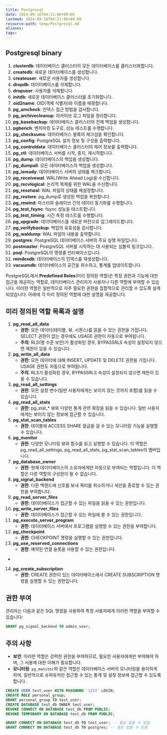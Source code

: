 ```yaml
---
title: Postgresql
date: 2024-09-16T04:11:00+09:00
lastmod: 2024-09-16T04:11:00+09:00
resource-path: temp/Postgresql.md
aliases: 
tags: 
---
```

## Postgresql binary
1. **clusterdb**: 데이터베이스 클러스터의 모든 데이터베이스를 클러스터화합니다.
2. **createdb**: 새로운 데이터베이스를 생성합니다.
3. **createuser**: 새로운 사용자를 생성합니다.
4. **dropdb**: 데이터베이스를 삭제합니다.
5. **dropuser**: 사용자를 삭제합니다.
6. **initdb**: 새로운 데이터베이스 클러스터를 초기화합니다.
7. **oid2name**: OID(객체 식별자)와 이름을 매핑합니다.
8. **pg_amcheck**: 인덱스 접근 방법을 검사합니다.
9. **pg_archivecleanup**: 아카이브 로그 파일을 정리합니다.
10. **pg_basebackup**: 데이터베이스 클러스터의 전체 백업을 생성합니다.
11. **pgbench**: 벤치마킹 도구로, 성능 테스트를 수행합니다.
12. **pg_checksums**: 데이터베이스 블록의 체크섬을 확인합니다.
13. **pg_config**: PostgreSQL 설치 정보 및 구성을 출력합니다.
14. **pg_controldata**: 데이터베이스 클러스터의 제어 정보를 출력합니다.
15. **pg_ctl**: 데이터베이스 서버를 시작, 중지, 재시작합니다.
16. **pg_dump**: 데이터베이스의 백업을 생성합니다.
17. **pg_dumpall**: 모든 데이터베이스의 백업을 생성합니다.
18. **pg_isready**: 데이터베이스 서버의 상태를 체크합니다.
19. **pg_receivewal**: WAL(Write Ahead Log)을 수신합니다.
20. **pg_recvlogical**: 논리적 복제를 위한 WAL을 수신합니다.
21. **pg_resetwal**: WAL 파일의 상태를 재설정합니다.
22. **pg_restore**: pg_dump로 생성된 백업을 복원합니다.
23. **pg_rewind**: 마스터와 슬레이브 간의 데이터 동기화를 수행합니다.
24. **pg_test_fsync**: fsync 성능을 테스트합니다.
25. **pg_test_timing**: 시간 측정 테스트를 수행합니다.
26. **pg_upgrade**: 데이터베이스를 새로운 버전으로 업그레이드합니다.
27. **pg_verifybackup**: 백업의 유효성을 검사합니다.
28. **pg_waldump**: WAL 파일의 내용을 출력합니다.
29. **postgres**: PostgreSQL 데이터베이스 서버의 주요 실행 파일입니다.
30. **postmaster**: PostgreSQL 서버를 시작하는 데 사용되는 심볼릭 링크입니다.
31. **psql**: PostgreSQL의 명령줄 인터페이스입니다.
32. **reindexdb**: 데이터베이스의 인덱스를 재생성합니다.
33. **vacuumdb**: 데이터베이스의 공간을 회수하고, 통계를 업데이트합니다.






PostgreSQL에서 **Predefined Roles**(미리 정의된 역할)은 특정 권한과 기능에 대한 접근을 제공하는 역할로, 데이터베이스 관리자가 사용자나 다른 역할에 부여할 수 있습니다. 이러한 역할은 일반적으로 자주 필요한 권한을 집합적으로 관리할 수 있도록 설계되었습니다. 아래에 각 미리 정의된 역할에 대한 설명을 제공합니다.

## 미리 정의된 역할 목록과 설명

1. **pg_read_all_data**
   - **권한**: 모든 데이터(테이블, 뷰, 시퀀스)를 읽을 수 있는 권한을 가집니다. SELECT 권한이 없는 경우에도 USAGE 권한이 자동으로 부여됩니다.
   - **주의**: RLS(행 수준 보안)가 활성화된 경우, BYPASSRLS 속성이 설정되지 않으면 제한이 있을 수 있습니다.
2. **pg_write_all_data**
   - **권한**: 모든 데이터에 대해 INSERT, UPDATE 및 DELETE 권한을 가집니다. USAGE 권한도 자동으로 부여됩니다.
   - **주의**: RLS가 활성화된 경우, BYPASSRLS 속성이 설정되지 않으면 제한이 있을 수 있습니다.
3. **pg_read_all_settings**
   - **권한**: 모든 설정 변수(일반 사용자에게는 보이지 않는 것까지 포함)를 읽을 수 있습니다.
4. **pg_read_all_stats**
   - **권한**: pg_stat_* 뷰와 다양한 통계 관련 확장을 읽을 수 있습니다. 일반 사용자에게는 보이지 않는 정보에 접근할 수 있습니다.
5. **pg_stat_scan_tables**
   - **권한**: 테이블에 ACCESS SHARE 잠금을 걸 수 있는 모니터링 기능을 실행할 수 있습니다.
6. **pg_monitor**
   - **권한**: 다양한 모니터링 뷰와 함수를 읽고 실행할 수 있습니다. 이 역할은 pg_read_all_settings, pg_read_all_stats, pg_stat_scan_tables의 멤버입니다.
7. **pg_database_owner**
   - **권한**: 현재 데이터베이스의 소유자에게만 자동으로 부여되는 역할입니다. 이 역할은 다른 역할의 구성원이 될 수 없습니다.
8. **pg_signal_backend**
   - **권한**: 다른 백엔드에 신호를 보내 쿼리를 취소하거나 세션을 종료할 수 있는 권한을 부여합니다.
9. **pg_read_server_files**
   - **권한**: 데이터베이스가 접근할 수 있는 파일을 읽을 수 있는 권한입니다.
10. **pg_write_server_files**
    - **권한**: 데이터베이스가 접근할 수 있는 파일에 쓸 수 있는 권한입니다.
11. **pg_execute_server_program**
    - **권한**: 데이터베이스 서버에서 프로그램을 실행할 수 있는 권한을 부여합니다.
12. **pg_checkpoint**
    - **권한**: CHECKPOINT 명령을 실행할 수 있는 권한입니다.
13. **pg_use_reserved_connections**
    - **권한**: 예약된 연결 슬롯을 사용할 수 있는 권한입니다.
- 
14. **pg_create_subscription**
    - **권한**: CREATE 권한이 있는 데이터베이스에서 CREATE SUBSCRIPTION 명령을 실행할 수 있는 권한입니다.

## 권한 부여

관리자는 다음과 같은 SQL 명령을 사용하여 특정 사용자에게 이러한 역할을 부여할 수 있습니다:

```sql
GRANT pg_signal_backend TO admin_user;
```

## 주의 사항
- **보안**: 이러한 역할은 강력한 권한을 부여하므로, 필요한 사용자에게만 부여해야 하며, 그 사용에 대한 이해가 필요합니다.
- **모니터링**: `pg_monitor`와 같은 역할은 데이터베이스 서버의 모니터링을 용이하게 하며, 일반적으로 슈퍼유저만 접근할 수 있는 통계 및 설정 정보에 접근할 수 있도록 합니다.










```sql
CREATE USER test_user WITH PASSWORD '1253' LOGIN;
CREATE ROLE personal_group;
GRANT personal_group TO test_user;
CREATE DATABASE test_db OWNER test_user;
REVOKE CONNECT ON DATABASE test_db FROM PUBLIC;
REVOKE TEMPORARY ON DATABASE test_db FROM PUBLIC;

GRANT CONNECT ON DATABASE test_db TO test_user; -- 필요 없을 수 있음
GRANT CONNECT ON DATABASE test_db TO postgres; -- 필요 없을 수 있음
```
